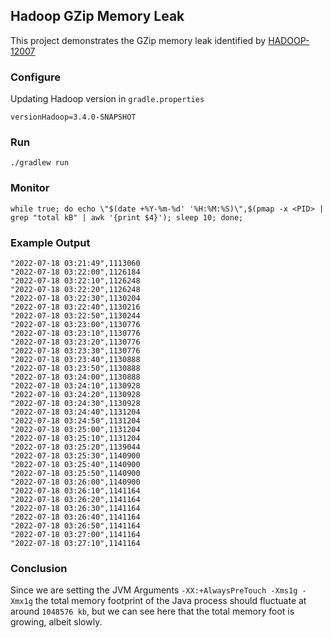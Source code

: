 ## Hadoop GZip Memory Leak 

This project demonstrates the GZip memory leak identified by [HADOOP-12007](https://issues.apache.org/jira/browse/HADOOP-12007) 

### Configure

Updating Hadoop version in `gradle.properties`

```properties
versionHadoop=3.4.0-SNAPSHOT
```

### Run

```shell
./gradlew run
```

### Monitor

```shell
while true; do echo \"$(date +%Y-%m-%d' '%H:%M:%S)\",$(pmap -x <PID> | grep "total kB" | awk '{print $4}'); sleep 10; done;
```

### Example Output

```shell
"2022-07-18 03:21:49",1113060
"2022-07-18 03:22:00",1126184
"2022-07-18 03:22:10",1126248
"2022-07-18 03:22:20",1126248
"2022-07-18 03:22:30",1130204
"2022-07-18 03:22:40",1130216
"2022-07-18 03:22:50",1130244
"2022-07-18 03:23:00",1130776
"2022-07-18 03:23:10",1130776
"2022-07-18 03:23:20",1130776
"2022-07-18 03:23:30",1130776
"2022-07-18 03:23:40",1130888
"2022-07-18 03:23:50",1130888
"2022-07-18 03:24:00",1130888
"2022-07-18 03:24:10",1130928
"2022-07-18 03:24:20",1130928
"2022-07-18 03:24:30",1130928
"2022-07-18 03:24:40",1131204
"2022-07-18 03:24:50",1131204
"2022-07-18 03:25:00",1131204
"2022-07-18 03:25:10",1131204
"2022-07-18 03:25:20",1139044
"2022-07-18 03:25:30",1140900
"2022-07-18 03:25:40",1140900
"2022-07-18 03:25:50",1140900
"2022-07-18 03:26:00",1140900
"2022-07-18 03:26:10",1141164
"2022-07-18 03:26:20",1141164
"2022-07-18 03:26:30",1141164
"2022-07-18 03:26:40",1141164
"2022-07-18 03:26:50",1141164
"2022-07-18 03:27:00",1141164
"2022-07-18 03:27:10",1141164
```

### Conclusion

Since we are setting the JVM Arguments `-XX:+AlwaysPreTouch -Xms1g -Xmx1g` the total memory footprint of the Java 
process should fluctuate at around `1048576 kb`, but we can see here that the total memory foot is growing, albeit 
slowly. 

